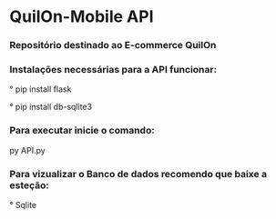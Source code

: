 # QuilOn-Mobile API
### Repositório destinado ao E-commerce QuilOn 

### Instalações necessárias para a API funcionar:

° pip install flask

° pip install db-sqlite3

### Para executar inicie o comando:

py API.py

### Para vizualizar o Banco de dados recomendo que baixe a esteção:

° Sqlite



